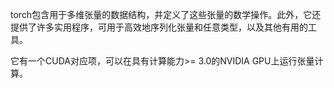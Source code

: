 torch包含用于多维张量的数据结构，并定义了这些张量的数学操作。此外，它还提供了许多实用程序，可用于高效地序列化张量和任意类型，以及其他有用的工具。

它有一个CUDA对应项，可以在具有计算能力>= 3.0的NVIDIA GPU上运行张量计算。



